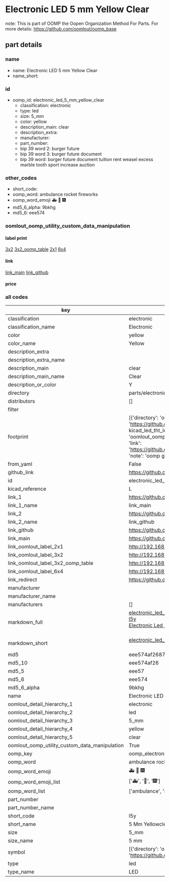 # Electronic LED 5 mm Yellow Clear  

note: This is part of OOMP the Oopen Organization Method For Parts. For more details: https://github.com/oomlout/oomp_base

##  part details
  







### name
* name: Electronic LED 5 mm Yellow Clear
* name_short: 
### id
* oomp_id: electronic_led_5_mm_yellow_clear
  * classification: electronic
  * type: led
  * size: 5_mm
  * color: yellow
  * description_main: clear
  * description_extra: 
  * manufacturer: 
  * part_number: 
  * bip 39 word 2: burger future
  * bip 39 word 3: burger future document
  * bip 39 word: burger future document tuition rent weasel excess marble tooth sport increase auction

### other_codes
* short_code: 
* oomp_word: ambulance rocket fireworks
* oomp_word_emoji :ambulance: :rocket: :fireworks:
* md5_6_alpha: 9bkhg
* md5_6: eee574






### oomlout_oomp_utility_custom_data_manipulation
#### label print
[3x2](http://192.168.1.245:1112/?label=oomp%209bkhg)
[3x2_oomp_table](http://192.168.1.108:1112/?label=oomp%209bkhg)
[2x1](http://192.168.1.242:1112/?label=oomp%209bkhg)
[6x4](http://192.168.1.55:1112/?label=oomp%209bkhg)    

#### link

[link_main](https://github.com/oomlout/oomlout_oomp_version_1_messy/tree/main/parts/electronic_led_5_mm_yellow_clear) [link_github](https://github.com/oomlout/oomlout_oomp_version_1_messy/tree/main/parts/electronic_led_5_mm_yellow_clear)                             

#### price







### all codes 
| key | value |  
| --- | --- |  
| classification | electronic |  
| classification_name | Electronic |  
| color | yellow |  
| color_name | Yellow |  
| description_extra |  |  
| description_extra_name |  |  
| description_main | clear |  
| description_main_name | Clear |  
| description_or_color | Y  |  
| directory | parts/electronic_led_5_mm_yellow_clear |  
| distributors | [] |  
| filter |  |  
| footprint | [{'directory': 'oomlout_oomp_footprint_bot/footprints/kicad_led_tht_led_d5_0mm//working/working.kicad_mod', 'index': 0, 'link': 'https://github.com/oomlout/oomlout_oomp_footprint_bot/tree/main/foootprntss/kicad_led_tht_led_d5_0mm', 'note': 'source footprint kicad_led_tht_led_d5_0mm', 'oomp_key': 'oomp_kicad_led_tht_led_d5_0mm'}, {'directory': 'oomlout_oomp_footprint_bot/footprints/oomlout_oomlout_oomp_part_footprints_l5y_electronic_led_5_mm_yellow_clear//working/working.kicad_mod', 'index': 1, 'link': 'https://github.com/oomlout/oomlout_oomp_footprint_bot/tree/main/foootprntss/oomlout_oomlout_oomp_part_footprints_l5y_electronic_led_5_mm_yellow_clear', 'note': 'oomp generated footprint', 'oomp_key': 'oomp_oomlout_oomlout_oomp_part_footprints_l5y_electronic_led_5_mm_yellow_clear'}] |  
| from_yaml | False |  
| github_link | https://github.com/oomlout/oomlout_oomp_part_src/tree/main/parts/electronic_led_5_mm_yellow_clear |  
| id | electronic_led_5_mm_yellow_clear |  
| kicad_reference | L |  
| link_1 | https://github.com/oomlout/oomlout_oomp_version_1_messy/tree/main/parts/electronic_led_5_mm_yellow_clear |  
| link_1_name | link_main |  
| link_2 | https://github.com/oomlout/oomlout_oomp_version_1_messy/tree/main/parts/electronic_led_5_mm_yellow_clear |  
| link_2_name | link_github |  
| link_github | https://github.com/oomlout/oomlout_oomp_version_1_messy/tree/main/parts/electronic_led_5_mm_yellow_clear |  
| link_main | https://github.com/oomlout/oomlout_oomp_version_1_messy/tree/main/parts/electronic_led_5_mm_yellow_clear |  
| link_oomlout_label_2x1 | http://192.168.1.242:1112/?label=oomp%209bkhg |  
| link_oomlout_label_3x2 | http://192.168.1.245:1112/?label=oomp%209bkhg |  
| link_oomlout_label_3x2_oomp_table | http://192.168.1.108:1112/?label=oomp%209bkhg |  
| link_oomlout_label_6x4 | http://192.168.1.55:1112/?label=oomp%209bkhg |  
| link_redirect | https://github.com/oomlout/oomlout_oomp_version_1_messy/tree/main/parts/electronic_led_5_mm_yellow_clear |  
| manufacturer |  |  
| manufacturer_name |  |  
| manufacturers | [] |  
| markdown_full | [electronic_led_5_mm_yellow_clear](none)<br>[l5y](none)<br>[Electronic Led 5 Mm Yellow Clear](none)<br><br> |  
| markdown_short | [electronic_led_5_mm_yellow_clear](none)<br><br> |  
| md5 | eee574af2687a9d3e25b2ea280d7a0f5 |  
| md5_10 | eee574af26 |  
| md5_5 | eee57 |  
| md5_6 | eee574 |  
| md5_6_alpha | 9bkhg |  
| name | Electronic LED 5 mm Yellow Clear |  
| oomlout_detail_hierarchy_1 | electronic |  
| oomlout_detail_hierarchy_2 | led |  
| oomlout_detail_hierarchy_3 | 5_mm |  
| oomlout_detail_hierarchy_4 | yellow |  
| oomlout_detail_hierarchy_5 | clear |  
| oomlout_oomp_utility_custom_data_manipulation | True |  
| oomp_key | oomp_electronic_led_5_mm_yellow_clear |  
| oomp_word | ambulance rocket fireworks |  
| oomp_word_emoji | :ambulance: :rocket: :fireworks: |  
| oomp_word_emoji_list | [':ambulance:', ':rocket:', ':fireworks:'] |  
| oomp_word_list | ['ambulance', 'rocket', 'fireworks'] |  
| part_number |  |  
| part_number_name |  |  
| short_code | l5y |  
| short_name | 5 Mm Yellowclear Led |  
| size | 5_mm |  
| size_name | 5 mm |  
| symbol | [{'directory': 'oomlout_oomp_symbol_bot/symbols/kicad_device_led//working/working.kicad_sym', 'index': 0, 'link': 'https://github.com/oomlout/oomlout_oomp_symbol_bot/tree/main/symbols/kicad_device_led', 'oomp_key': 'oomp_kicad_device_led'}] |  
| type | led |  
| type_name | LED |  
